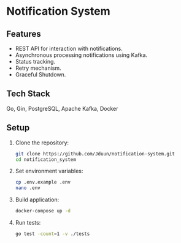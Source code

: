 # Notification System

## Features
- REST API for interaction with notifications.  
- Asynchronous processing notifications using Kafka.
- Status tracking.
- Retry mechanism.
- Graceful Shutdown.

## Tech Stack
Go, Gin, PostgreSQL, Apache Kafka, Docker

## Setup
1. Clone the repository:
   ```bash
   git clone https://github.com/Jduun/notification-system.git
   cd notification_system
   ```

2. Set environment variables:
   ```bash
   cp .env.example .env
   nano .env
   ```

3. Build application:
   ```bash
   docker-compose up -d
   ```
4. Run tests:
   ```bash
   go test -count=1 -v ./tests
   ```
